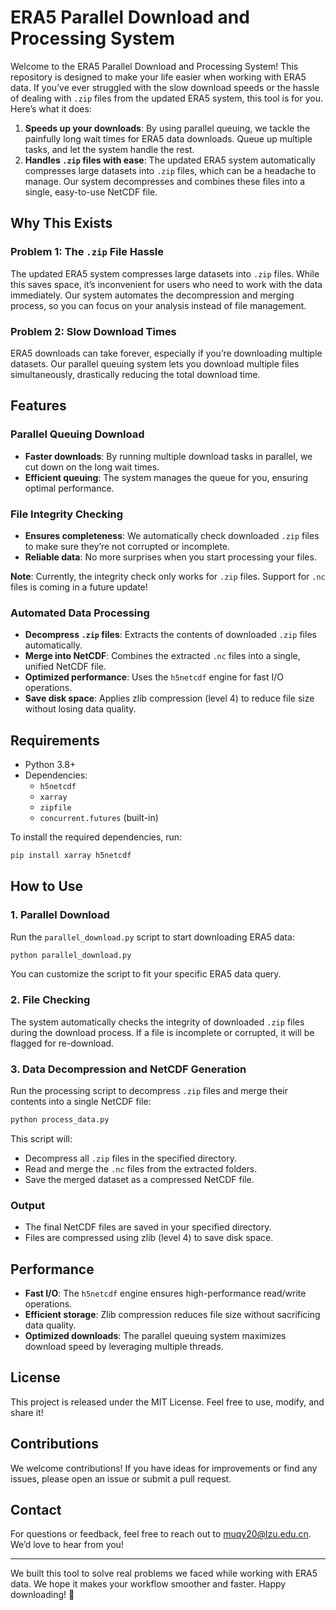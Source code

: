 # ERA5 Parallel Download and Processing System

Welcome to the ERA5 Parallel Download and Processing System! This repository is designed to make your life easier when working with ERA5 data. If you’ve ever struggled with the slow download speeds or the hassle of dealing with `.zip` files from the updated ERA5 system, this tool is for you. Here’s what it does:

1. **Speeds up your downloads**: By using parallel queuing, we tackle the painfully long wait times for ERA5 data downloads. Queue up multiple tasks, and let the system handle the rest.
2. **Handles `.zip` files with ease**: The updated ERA5 system automatically compresses large datasets into `.zip` files, which can be a headache to manage. Our system decompresses and combines these files into a single, easy-to-use NetCDF file.

## Why This Exists

### Problem 1: The `.zip` File Hassle
The updated ERA5 system compresses large datasets into `.zip` files. While this saves space, it’s inconvenient for users who need to work with the data immediately. Our system automates the decompression and merging process, so you can focus on your analysis instead of file management.

### Problem 2: Slow Download Times
ERA5 downloads can take forever, especially if you’re downloading multiple datasets. Our parallel queuing system lets you download multiple files simultaneously, drastically reducing the total download time.

## Features

### Parallel Queuing Download
- **Faster downloads**: By running multiple download tasks in parallel, we cut down on the long wait times.
- **Efficient queuing**: The system manages the queue for you, ensuring optimal performance.

### File Integrity Checking
- **Ensures completeness**: We automatically check downloaded `.zip` files to make sure they’re not corrupted or incomplete.
- **Reliable data**: No more surprises when you start processing your files.

**Note**: Currently, the integrity check only works for `.zip` files. Support for `.nc` files is coming in a future update!

### Automated Data Processing
- **Decompress `.zip` files**: Extracts the contents of downloaded `.zip` files automatically.
- **Merge into NetCDF**: Combines the extracted `.nc` files into a single, unified NetCDF file.
- **Optimized performance**: Uses the `h5netcdf` engine for fast I/O operations.
- **Save disk space**: Applies zlib compression (level 4) to reduce file size without losing data quality.

## Requirements
- Python 3.8+
- Dependencies:
  - `h5netcdf`
  - `xarray`
  - `zipfile`
  - `concurrent.futures` (built-in)

To install the required dependencies, run:
```bash
pip install xarray h5netcdf
```

## How to Use

### 1. Parallel Download
Run the `parallel_download.py` script to start downloading ERA5 data:
```bash
python parallel_download.py
```
You can customize the script to fit your specific ERA5 data query.

### 2. File Checking
The system automatically checks the integrity of downloaded `.zip` files during the download process. If a file is incomplete or corrupted, it will be flagged for re-download.

### 3. Data Decompression and NetCDF Generation
Run the processing script to decompress `.zip` files and merge their contents into a single NetCDF file:
```bash
python process_data.py
```
This script will:
- Decompress all `.zip` files in the specified directory.
- Read and merge the `.nc` files from the extracted folders.
- Save the merged dataset as a compressed NetCDF file.

### Output
- The final NetCDF files are saved in your specified directory.
- Files are compressed using zlib (level 4) to save disk space.

## Performance
- **Fast I/O**: The `h5netcdf` engine ensures high-performance read/write operations.
- **Efficient storage**: Zlib compression reduces file size without sacrificing data quality.
- **Optimized downloads**: The parallel queuing system maximizes download speed by leveraging multiple threads.

## License
This project is released under the MIT License. Feel free to use, modify, and share it!

## Contributions
We welcome contributions! If you have ideas for improvements or find any issues, please open an issue or submit a pull request.

## Contact
For questions or feedback, feel free to reach out to [muqy20@lzu.edu.cn](mailto:muqy20@lzu.edu.cn). We’d love to hear from you!

---

We built this tool to solve real problems we faced while working with ERA5 data. We hope it makes your workflow smoother and faster. Happy downloading! 🚀
